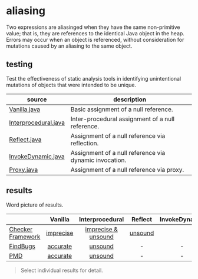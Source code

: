 # aliasing
Two expressions are aliasinged when they have the same non-primitive value; that is, they are references to the identical Java object in the heap. Errors may occur when an object is referenced, without consideration for mutations caused by an aliasing to the same object.

## testing
Test the effectiveness of static analysis tools in identifying unintentional mutations of objects that were intended to be unique.

| source | description |
| --- | --- |
| [Vanilla.java](https://github.com/michaelemery/staticanalysis/blob/master/checker/aliasing/Vanilla.java) | Basic assignment of a null reference. |
| [Interprocedural.java](https://github.com/michaelemery/staticanalysis/blob/master/checker/aliasing/Interprocedural.java) | Inter-procedural assignment of a null reference. |
| [Reflect.java](https://github.com/michaelemery/staticanalysis/blob/master/checker/aliasing/Reflect.java) | Assignment of a null reference via reflection. |
| [InvokeDynamic.java]() | Assignment of a null reference via dynamic invocation. |
| [Proxy.java]() | Assignment of a null reference via proxy. |

## results

Word picture of results.

|  | Vanilla | Interprocedural | Reflect | InvokeDynamic | Proxy |
| --- | :---: | :---: | :---: | :---: | :---: |
| [Checker Framework](https://github.com/michaelemery/staticanalysis/blob/master/checker/aliasing/checkerframework.md#checker-framework) | [imprecise](https://github.com/michaelemery/staticanalysis/blob/master/checker/aliasing/checkerframework.md#vanilla) | [imprecise & unsound](https://github.com/michaelemery/staticanalysis/blob/master/checker/aliasing/checkerframework.md#interprocedural) | [unsound](https://github.com/michaelemery/staticanalysis/blob/master/checker/aliasing/checkerframework.md#reflect) |  |  |
| [FindBugs](https://github.com/michaelemery/staticanalysis/blob/master/checker/aliasing/findbugs.md#findbugs) | [accurate](https://github.com/michaelemery/staticanalysis/blob/master/checker/aliasing/findbugs.md#vanilla) | [unsound](https://github.com/michaelemery/staticanalysis/blob/master/checker/aliasing/findbugs.md#interprocedural) | - | - | - |
| [PMD](https://github.com/michaelemery/staticanalysis/blob/master/checker/aliasing/pmd.md#pmd) |  [accurate](https://github.com/michaelemery/staticanalysis/blob/master/checker/aliasing/pmd.md#vanilla) | [unsound](https://github.com/michaelemery/staticanalysis/blob/master/checker/aliasing/pmd.md#interprocedural) | - | - | - |

> Select individual results for detail.